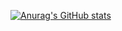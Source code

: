 [![Anurag's GitHub stats](https://github-readme-stats.vercel.app/api?username=DevPedroDias&count_private=true)](https://github.com/anuraghazra/github-readme-stats)
